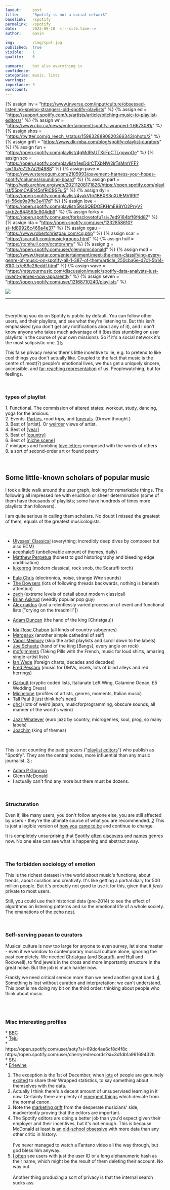 ```yaml
---
layout:     post
title:      "Spotify is not a social network"
baselink:   /spotify
permalink:  /spotify
date:       2023-09-10  <!--site.time-->
author:     Gavin

img:        /img/spot.jpg
published:  true
visible:    1
quality:    6

summary:    but also everything is
confidence: 
categories: music, lists
warnings:   
importance: 3
wordcount:      
---
```


{%  assign inv = "https://www.inverse.com/input/culture/obsessed-listening-spying-strangers-old-spotify-playlists" %}
{%  assign ed = "https://support.spotify.com/us/artists/article/pitching-music-to-playlist-editors/"    %}
{%  assign wr = "https://www.cbc.ca/news/entertainment/spotify-wrapped-1.6673081/"    %}
{%  assign shos = "https://twitter.com/g_leech_/status/1598328890820366343/photo/2"    %}
{%  assign grift = "https://www.dk-mba.com/blog/spotify-playlist-curators"    %}
{%  assign fun = "https://open.spotify.com/playlist/4gMdRsUTXiiFpCTLgowpOe"    %}
{%  assign sco = "https://open.spotify.com/playlist/1esDdrCTXbNW2irTsMmYFF?si=1fb7e7257a294988"    %}
{%  assign pave = "https://www.stereogum.com/2105993/pavement-harness-your-hopes-spotify/columns/sounding-board"    %}
{%  assign part = "http://web.archive.org/web/20211208171826/https://open.spotify.com/playlist/55pmCAlEt45nfRiC9SFui5"    %}
{%  assign dyl = "https://open.spotify.com/playlist/4yakVhk1BBXS3nXUEMh1RR?si=56de9a9ffe3e417d"    %}
{%  assign love = "https://open.spotify.com/playlist/5KsSQBDOEKHmE98YO2PryV?si=b2c844563c904db6"    %}
{%  assign forks = "https://open.spotify.com/user/forksclovetofu?si=7ed9184bff8f4d87"    %}
{%  assign ida = "https://open.spotify.com/user/1232858610?si=fd89926c466a4e37"    %}
{%  assign xgau = "https://www.robertchristgau.com/cg.php"    %}
{%  assign scar = "https://scaruffi.com/music/groups.html"    %}
{%  assign hull = "https://tomhull.com/ocston/nm/"  %}
{%  assign g = "https://open.spotify.com/user/glennpmcdonald"   %}
{%  assign mcd = "https://www.thestar.com/entertainment/meet-the-man-classifying-every-genre-of-music-on-spotify-all-1-387-of-them/article_250cba6e-d7c1-5b14-81f0-b7e89c26eddf.html" %}
{%  assign wave = "https://rateyourmusic.com/discussion/music/spotify-data-analysts-just-invent-genres-now-apparently" %}
{%  assign seven = "https://open.spotify.com/user/12168710240/playlists" %}


<img src="/img/minutes.png" />
<hr />

<br>

Everything you do on Spotify is public by default. You can follow other users, and their playlists, and see what they're listening to. But this isn't emphasised (you don't get any notifications about any of it), and I don't know anyone who takes much advantage of it (besides stumbling on user playlists in the course of your own missions). So if it's a social network it's the most solipsistic one. <a href="#fn:1" id="fnref:1">1</a> <a href="#fn:5" id="fnref:5">5</a>

<!-- It doesn't emphasise other users at all. This obscures the fact that you can by default see anyone, and walk their graph. -->

This false privacy means there's little incentive to lie, e.g. to pretend to like cool things you don't actually like. Coupled to the fact that music is the centre of most(?) people's emotional lives, we thus get a uniquely sincere, accessible, and <a href="{{inv}}">far-reaching representation</a> of us. Peoplewatching, but for feelings.

<br>

<div class="accordion">
    <h3>types of playlist</h3>
    <div>
        1. Functional. The commission of altered states: workout, study, dancing, yoga for the anxious.<br>
        2. Events. <a href="{{part}}">Parties</a>, road trips, and <a href="{{fun}}">funerals</a>. (Drown thought.)<br>
        3. Best of [artist]. Or <a href="{{dyl}}">weirder</a> views of artist.<br>
        4. Best of [<a href="{{seven}}">year</a>]<br>
        5. Best of [<a href="/nation-sound">country</a>]<br>
        6. Best of [<a href="{{sco}}">niche scene</a>]<br>
        7. mixtapes and fumbling <a href="{{love}}">love letters</a> composed with the words of others<br>
        8. a sort of second-order art or found poetry<br>
    </div>
</div>
<br><br>

## Some little-known scholars of popular music

I took a little walk around the user graph, looking for remarkable things. The following all impressed me with erudition or sheer determination (some of them have thousands of playlists; some have hundreds of times more playlists than followers).

I am quite serious in calling them scholars. No doubt I missed the greatest of them, equals of the greatest musicologists.

<br> 

* <a href="https://open.spotify.com/user/ulyssestone?si=c516cb69e4e34e0e">Ulysses' Classical</a> (everything; incredibly deep dives by composer but also ECM)
* <a href="https://open.spotify.com/user/acephale9?si=9eb1b44c1990473b">acephale9</a> (unbelievable amount of themes, daily)
* <a href="https://open.spotify.com/user/123059001?si=9e441890f7fe46dc">Matthew Perpetua</a> (honest to god historiography and bleeding edge codification)
* <a href="https://open.spotify.com/user/lukeprog?si=49ca306c5c6045c3">lukeprog</a> (modern classical, rock snob, the Scaruffi torch)
<!-- * <a href="Joachim Pedersen"></a> -->
<!-- * <a href="">MP -->
* <a href="https://open.spotify.com/user/1121836615?si=4390963828ef4371">Eule Chris</a> (electronica, noise, strange _Wire_ sounds)
* <a href="https://open.spotify.com/user/third_bridge_creative?si=73ed303e0b484e38">The Dowsers</a> (lots of following threads backwards, nothing is beneath attention)
* <a href="https://open.spotify.com/user/1230297633?si=e067ec56ddbd4f23">zach</a> (extreme levels of detail about modern classical)
* <a href="https://open.spotify.com/user/baskrud?si=e211d8e989e741f5">Brian Askrud</a> (weirdly popular pop guy)
* <a href="https://open.spotify.com/user/hotdoorknobs?si=2e08c2bc6cf341e2">Alex naidus</a> (just a relentlessly varied procession of event and functional lists ["crying on the treadmill"])
<!-- * <a href="Jazz Whatever -->
* <a href="https://open.spotify.com/user/12168710240?si=3daca245aea049bf">Adam Duncan</a> (the hand of the king [Christgau])<!-- Xe-Xir -->
<!-- * <a href="https://open.spotify.com/user/derekrobertson?si=8148f5a158174c3b">Derek Robertson</a> (maybe <a href="https://www.theguardian.com/profile/derek-robertson">this one</a>?) -->
* <a href="{{ida}}">Ida-Rose Chabon</a> (all kinds of country subgenres)
* <a href="https://open.spotify.com/user/1220511975?si=154976ff7eb848e2">Margeaux</a> (another simple cathedral of self)
* <a href="https://open.spotify.com/user/dnled5ui4q28w1eh0i82h2syj?si=989f0a9970eb4159">Vapor Memory</a> (skip the artist playlists and scroll down to the labels)
* <a href="https://open.spotify.com/user/1218340696?si=59663073cd3a43f7">Joe Schuetz</a> (hand of the king [Bangs], every angle on rock)
* <a href="https://open.spotify.com/user/mofgimmers?si=8b5672e62d1b46b2">mofgimmers</a> (Taking Pills with the French, music for loud shirts, amazing single-artist lists)
* <a href="https://open.spotify.com/user/wadeywade?si=e194bc7374ee4d5e">Ian Wade</a> (foreign charts, decades and decades)
* <a href="https://open.spotify.com/user/fredpessaro?si=902f29a2dd3a46fa">Fred Pessaro</a> (music for DMVs, incels, lots of blind alleys and red herrings)
<!-- * <a href="">Carrie white</a> -->
<!-- * <a href="{{forks}}">Forks Clove Tofu</a>  -->
<!-- * <a href="https://open.spotify.com/user/burningambulance?si=22b6ce8842f74f12"></a> -->
* <a href="https://open.spotify.com/user/mgarbutt67?si=554e53acddaa48b0">Garbutt</a> (cryptic coded lists, Italianate Left Wing, Calamine Ocean, £5 Wedding Dress)
* <a href="https://open.spotify.com/user/0q8gm4jtdfnbdy2vp94evyv5i?si=497ebbdaa41c41dd">Michelone</a> (profiles of artists, genres, moments, Italian music)
* <a href="https://open.spotify.com/user/aperfecttool48?si=56e7b265c66c47d0">Tall Paul</a> (I just think he's neat)
* <a href="https://open.spotify.com/user/gh_cl?si=b1065efe0b3a4727">ghcl</a> (lots of weird japan, musicforprogramming, obscure sounds, all manner of the world's weird)
<!-- * <a href="https://open.spotify.com/user/1230297633?si=RU_9_pFZSuCb1EfXwomdKw"></a> -->
* <a href="https://open.spotify.com/user/jazzwhat?si=c9611054718a4089">Jazz Whatever</a> (euro jazz by country, microgenres, soul, prog, so many labels)
* <a href="https://open.spotify.com/user/115683679?si=0470438347f84f76">Joachim</a> (king of themes)

<br>

This is not counting the paid geezers ("<a href="{{ed}}">playlist editors</a>") who publish as "Spotify". They are the central nodes, more influential than any music journalist. <a href="#fn:3" id="fnref:3">3</a> :

* <a href="https://open.spotify.com/user/beefybanana?si=ecc99c87877c49dd">Adam P Gorman</a>
* <a href="{{g}}">Glenn</a> <a href="{{mcd}}">McDonald</a>
* I actually can't find any more but there must be dozens.



<br>

### Structuration

Even if, like many users, you don't follow anyone else, you are still affected by users - they're the ultimate source of what you are recommended. <a href="#fn:2" id="fnref:2">2</a> This is just a legible version of [how you](https://en.wikipedia.org/wiki/Socialization) [came to be](https://en.wikipedia.org/wiki/Structuration_theory) and continue to change.

It is completely unsurprising that Spotify <a href="{{wave}}">often</a> <a href="https://artists.spotify.com/en/blog/how-spotify-discovers-the-genres-of-tomorrow">discovers</a> and <a href="https://www.thefader.com/2020/12/02/escape-room-genre-spotify-unwrapped-explanation-every-noise-glenn-mcdonald">names</a> genres now. No one else can see what is happening and abstract away.

<br>

### The forbidden sociology of emotion

This is the richest dataset in the world about music's functions, about trends, about curation and creativity. It's like getting a partial diary for 500 million people. But it's probably not good to use it for this, given that it _feels_ private to most users. 

Still, you could use their historical data (pre-2014) to see the effect of algorithms on listening patterns and so the emotional life of a whole society. The emanations of the [echo nest](https://en.wikipedia.org/wiki/The_Echo_Nest).

<br>

### Self-serving paean to curators

Musical culture is now too large for anyone to even survey, let alone master - even if we window to contemporary musical culture alone, ignoring the past completely. We needed <a href="{{xgau}}">Christgau</a> (and <a href="{{scar}}">Scaruffi</a>, and <a href="{{hull}}">Hull</a> and Rockwell), to find jewels in the dross and more importantly structure in the great noise. But the job is much harder now.

Frankly we need critical service more than we need another great band. <a href="#fn:4" id="fnref:4">4</a> Something is lost without curation and interpretation: we can't understand. This post is me doing my bit on the third order: thinking about people who think about music. 

<br><br>

<div class="accordion">
    <h3>Misc interesting profiles</h3>
    <div>
        * <a href="https://open.spotify.com/user/bbc_playlister?si=7a61bad7f7f543a7">BBC</a><br>
        * <a href="https://open.spotify.com/user/tejucole?si=64f33db1bce943fd">Teju</a><br>
        * <a href="https://open.spotify.com/user/124766372?si=6d9e651ab99a4a21"></a><br>
        https://open.spotify.com/user/aoty?si=69dc4ae6cf8d4f8c<br>
        https://open.spotify.com/user/cherryredrecords?si=3d1db1a96169432b<br>
* <a href="https://open.spotify.com/user/sashafrerejones?si=3dbf43de6c8f4820">SFJ</a><br>
* <a href="https://open.spotify.com/user/sterlewine?si=c5792f7af1264e65">Erlewine</a><br>
    </div>
</div>




<div class="footnotes">

<ol>
    <!-- 1 -->
    <li class="footnote" id="fn:1">
        The exception is the 1st of December, when <a href="{{wr}}">lots</a> of people are genuinely <a href="{{shos}}">excited</a> to share their Wrapped statistics, to say something about themselves with the data.
    </li>
    <li class="footnote" id="fn:2">
        Actually I think there's a decent amount of unsupervised learning in it now. Certainly there are plenty of <a href="{{pave}}">emergent things</a> which deviate from the normal canon.
    </li>
    <li class="footnote" id="fn:3">
        Note the <a href="{{grift}}">marketing grift</a> from the desperate musicians' side, inadvertently proving that the editors are important.
    </li>
    <li class="footnote" id="fn:4">
        The Spotify editors are doing a better job than you'd expect given their employer and their incentives, but it's not enough. This is because McDonald at least is <a href="https://furia.com/">an old-school obsessive</a> with more data than any other critic in history.<br><br>
        I've never managed to watch a Fantano video all the way through, but god bless him anyway.
    </li>
    <li class="footnote" id="fn:5">
        <a href="https://open.spotify.com/user/12167202630/followers">I often</a> see users with just the user ID or a long alphanumeric hash as their name, which might be the result of them deleting their account. No way out.<br><br>
        Another thing producing a sort of privacy is that the internal search sucks ass.
    </li>
</ol>

</div>